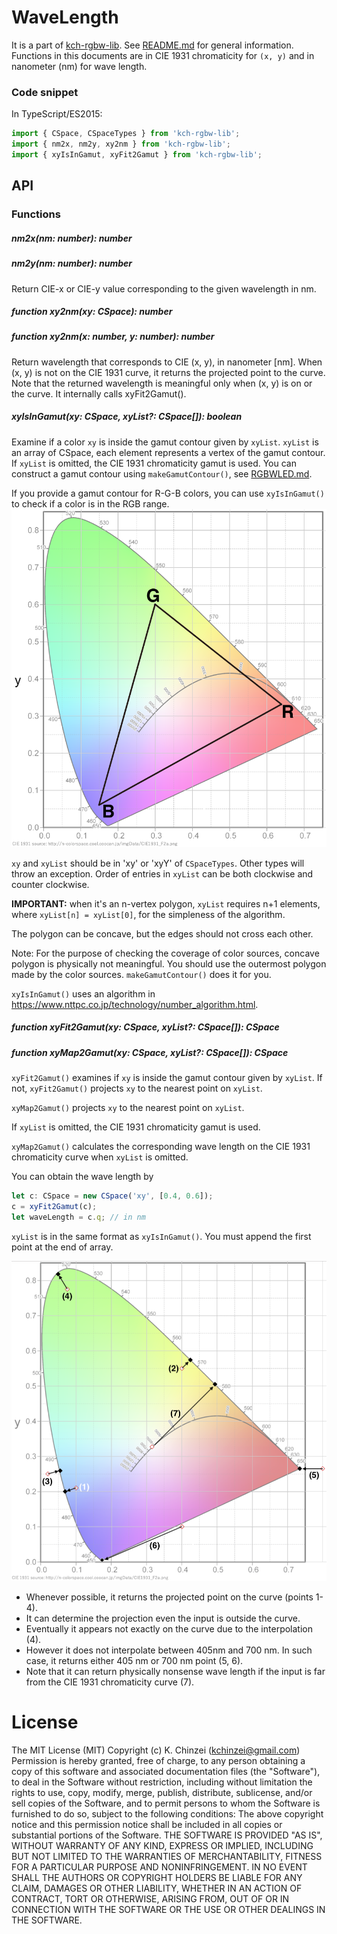 # WaveLength

It is a part of [kch-rgbw-lib](https://github.com/kchinzei/kch-rgbw-lib).
See [README.md](https://github.com/kchinzei/kch-rgbw-lib/#README.md)
for general information.
Functions in this documents are in CIE 1931 chromaticity for `(x, y)` and in nanometer (nm) for wave length.

### Code snippet

In TypeScript/ES2015:

```TypeScript
import { CSpace, CSpaceTypes } from 'kch-rgbw-lib';
import { nm2x, nm2y, xy2nm } from 'kch-rgbw-lib';
import { xyIsInGamut, xyFit2Gamut } from 'kch-rgbw-lib';
```

## API

### Functions

##### nm2x(nm: number): number

##### nm2y(nm: number): number

Return CIE-x or CIE-y value corresponding to the given wavelength in nm.

##### function xy2nm(xy: CSpace): number

##### function xy2nm(x: number, y: number): number

Return wavelength that corresponds to CIE (x, y), in nanometer [nm].
When (x, y) is not on the CIE 1931 curve, it returns the projected point to the
curve. Note that the returned wavelength is meaningful only when (x, y)
is on or the curve. It internally calls xyFit2Gamut().

##### xyIsInGamut(xy: CSpace, xyList?: CSpace[]): boolean

Examine if a color `xy` is inside the gamut contour given by `xyList`.
`xyList` is an array of CSpace, each element represents a vertex of the gamut contour.
If `xyList` is omitted, the CIE 1931 chromaticity gamut is used.
You can construct a gamut contour using `makeGamutContour()`, see [RGBWLED.md](https://github.com/kchinzei/kch-rgbw-lib/#RGBWLED.md).

If you provide a gamut contour for R-G-B colors, you can use `xyIsInGamut()` to check if a color is in the RGB range.
![Gamut_sRGB](./figs/Gamut_sRGB.png "sRGB Gamut")

`xy` and `xyList` should be in 'xy' or 'xyY' of `CSpaceTypes`.
Other types will throw an exception.
Order of entries in `xyList` can be both clockwise and counter clockwise.

**IMPORTANT:** when it's an n-vertex polygon, `xyList` requires n+1 elements,
where `xyList[n] = xyList[0]`, for the simpleness of the algorithm.

The polygon can be concave, but the edges should not cross each other.

Note: For the purpose of checking the coverage of color sources, concave polygon is physically not meaningful.
You should use the outermost polygon made by the color sources.
`makeGamutContour()` does it for you.

`xyIsInGamut()` uses an algorithm in https://www.nttpc.co.jp/technology/number_algorithm.html.

##### function xyFit2Gamut(xy: CSpace, xyList?: CSpace[]): CSpace

##### function xyMap2Gamut(xy: CSpace, xyList?: CSpace[]): CSpace

`xyFit2Gamut()` examines if `xy` is inside the gamut contour given by `xyList`.
If not, `xyFit2Gamut()` projects `xy` to the nearest point on `xyList`.

`xyMap2Gamut()` projects `xy` to the nearest point on `xyList`.

If `xyList` is omitted, the CIE 1931 chromaticity gamut is used.

`xyMap2Gamut()` calculates the corresponding wave length on the CIE 1931 chromaticity curve when `xyList` is omitted.

You can obtain the wave length by

```TypeScript
let c: CSpace = new CSpace('xy', [0.4, 0.6]);
c = xyFit2Gamut(c);
let waveLength = c.q; // in nm
```

`xyList` is in the same format as `xyIsInGamut()`.
You must append the first point at the end of array.

![CIEfitxy2nm](./figs/xy2nm.png "Mapping by CIEfitxy2nm()")

- Whenever possible, it returns the projected point on the curve (points 1-4).
- It can determine the projection even the input is outside the curve.
- Eventually it appears not exactly on the curve due to the interpolation (4).
- However it does not interpolate between 405nm and 700 nm.
  In such case, it returns either 405 nm or 700 nm point (5, 6).
- Note that it can return physically nonsense wave length
  if the input is far from the CIE 1931 chromaticity curve (7).

# License

The MIT License (MIT)
Copyright (c) K. Chinzei (kchinzei@gmail.com)
Permission is hereby granted, free of charge, to any person obtaining a copy
of this software and associated documentation files (the "Software"), to deal
in the Software without restriction, including without limitation the rights
to use, copy, modify, merge, publish, distribute, sublicense, and/or sell
copies of the Software, and to permit persons to whom the Software is
furnished to do so, subject to the following conditions:
The above copyright notice and this permission notice shall be included in
all copies or substantial portions of the Software.
THE SOFTWARE IS PROVIDED "AS IS", WITHOUT WARRANTY OF ANY KIND, EXPRESS OR
IMPLIED, INCLUDING BUT NOT LIMITED TO THE WARRANTIES OF MERCHANTABILITY,
FITNESS FOR A PARTICULAR PURPOSE AND NONINFRINGEMENT. IN NO EVENT SHALL THE
AUTHORS OR COPYRIGHT HOLDERS BE LIABLE FOR ANY CLAIM, DAMAGES OR OTHER
LIABILITY, WHETHER IN AN ACTION OF CONTRACT, TORT OR OTHERWISE, ARISING FROM,
OUT OF OR IN CONNECTION WITH THE SOFTWARE OR THE USE OR OTHER DEALINGS IN
THE SOFTWARE.
